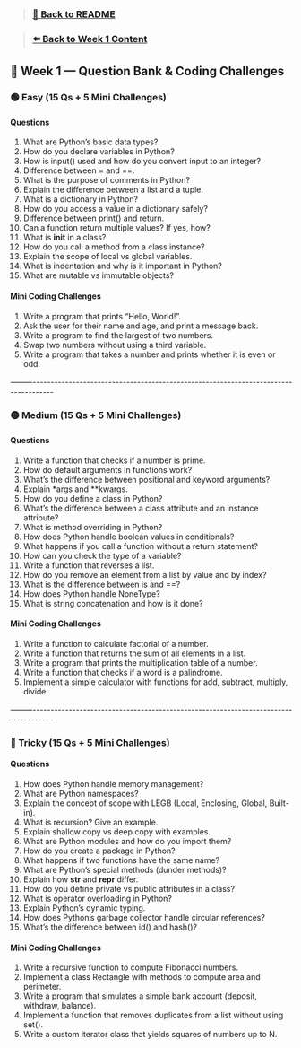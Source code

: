 > ### [🔼  Back to README](../../README.md)

> ### [⬅️ Back to Week 1 Content](../curriculum/1.week1.md)

## 📑 Week 1 — Question Bank & Coding Challenges

### 🟢 Easy (15 Qs + 5 Mini Challenges)

#### Questions
1.	What are Python’s basic data types?
2.	How do you declare variables in Python?
3.	How is input() used and how do you convert input to an integer?
4.	Difference between = and ==.
5.	What is the purpose of comments in Python?
6.	Explain the difference between a list and a tuple.
7.	What is a dictionary in Python?
8.	How do you access a value in a dictionary safely?
9.	Difference between print() and return.
10.	Can a function return multiple values? If yes, how?
11.	What is __init__ in a class?
12.	How do you call a method from a class instance?
13.	Explain the scope of local vs global variables.
14.	What is indentation and why is it important in Python?
15.	What are mutable vs immutable objects?

#### Mini Coding Challenges
1.	Write a program that prints “Hello, World!”.
2.	Ask the user for their name and age, and print a message back.
3.	Write a program to find the largest of two numbers.
4.	Swap two numbers without using a third variable.
5.	Write a program that takes a number and prints whether it is even or odd.

⸻------------------------------------------------------------------------------------

### 🟡 Medium (15 Qs + 5 Mini Challenges)

#### Questions
1.	Write a function that checks if a number is prime.
2.	How do default arguments in functions work?
3.	What’s the difference between positional and keyword arguments?
4.	Explain *args and **kwargs.
5.	How do you define a class in Python?
6.	What’s the difference between a class attribute and an instance attribute?
7.	What is method overriding in Python?
8.	How does Python handle boolean values in conditionals?
9.	What happens if you call a function without a return statement?
10.	How can you check the type of a variable?
11.	Write a function that reverses a list.
12.	How do you remove an element from a list by value and by index?
13.	What is the difference between is and ==?
14.	How does Python handle NoneType?
15.	What is string concatenation and how is it done?

#### Mini Coding Challenges
1.	Write a function to calculate factorial of a number.
2.	Write a function that returns the sum of all elements in a list.
3.	Write a program that prints the multiplication table of a number.
4.	Write a function that checks if a word is a palindrome.
5.	Implement a simple calculator with functions for add, subtract, multiply, divide.

⸻------------------------------------------------------------------------------------

### 🔴 Tricky (15 Qs + 5 Mini Challenges)

#### Questions
1.	How does Python handle memory management?
2.	What are Python namespaces?
3.	Explain the concept of scope with LEGB (Local, Enclosing, Global, Built-in).
4.	What is recursion? Give an example.
5.	Explain shallow copy vs deep copy with examples.
6.	What are Python modules and how do you import them?
7.	How do you create a package in Python?
8.	What happens if two functions have the same name?
9.	What are Python’s special methods (dunder methods)?
10.	Explain how __str__ and __repr__ differ.
11.	How do you define private vs public attributes in a class?
12.	What is operator overloading in Python?
13.	Explain Python’s dynamic typing.
14.	How does Python’s garbage collector handle circular references?
15.	What’s the difference between id() and hash()?

#### Mini Coding Challenges
1.	Write a recursive function to compute Fibonacci numbers.
2.	Implement a class Rectangle with methods to compute area and perimeter.
3.	Write a program that simulates a simple bank account (deposit, withdraw, balance).
4.	Implement a function that removes duplicates from a list without using set().
5.	Write a custom iterator class that yields squares of numbers up to N.

